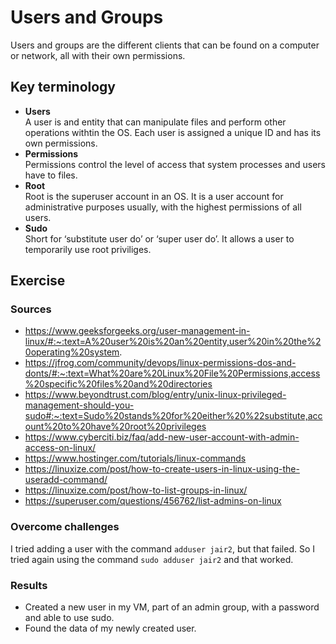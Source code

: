 # Users and Groups
Users and groups are the different clients that can be found on a computer or network, all with their own permissions. 
## Key terminology
- **Users**  
A user is and entity that can manipulate files and perform other operations withtin the OS. Each user is assigned a unique ID and has its own permissions.
- **Permissions**  
Permissions control the level of access that system processes and users have to files. 
- **Root**  
Root is the superuser account in an OS. It is a user account for administrative purposes usually, with the highest permissions of all users.  
- **Sudo**  
Short for ‘substitute user do’ or ‘super user do’. It allows a user to temporarily use root priviliges. 

 

## Exercise
### Sources
- https://www.geeksforgeeks.org/user-management-in-linux/#:~:text=A%20user%20is%20an%20entity,user%20in%20the%20operating%20system. 
- https://jfrog.com/community/devops/linux-permissions-dos-and-donts/#:~:text=What%20are%20Linux%20File%20Permissions,access%20specific%20files%20and%20directories
- https://www.beyondtrust.com/blog/entry/unix-linux-privileged-management-should-you-sudo#:~:text=Sudo%20stands%20for%20either%20%22substitute,account%20to%20have%20root%20privileges  
- https://www.cyberciti.biz/faq/add-new-user-account-with-admin-access-on-linux/ 
- https://www.hostinger.com/tutorials/linux-commands 
- https://linuxize.com/post/how-to-create-users-in-linux-using-the-useradd-command/ 
- https://linuxize.com/post/how-to-list-groups-in-linux/ 
- https://superuser.com/questions/456762/list-admins-on-linux 

### Overcome challenges
I tried adding a user with the command `adduser jair2`, but that failed. So I tried again using the command `sudo adduser jair2` and that worked.

### Results
- Created a new user in my VM, part of an admin group, with a password and able to use sudo.
- Found the data of my newly created user.